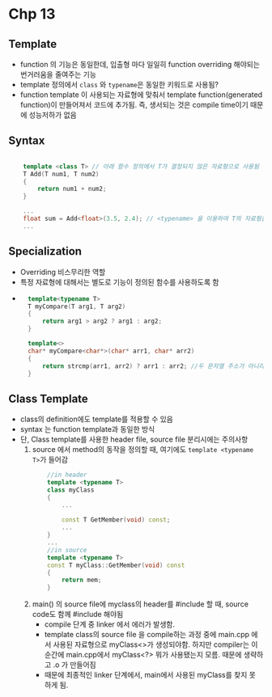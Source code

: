 # Chp 13

## Template
* function 의 기능은 동일한데, 입출형 마다 일일히 function overriding 해야되는 번거러움을 줄여주는 기능
* template 정의에서 `class` 와 `typename`은 동일한 키워드로 사용됨?
* function template 이 사용되는 자료형에 맞춰서 template function(generated function)이 만들어져서 코드에 추가됨. 즉, 생서되는 것은 compile time이기 때문에 성능저하가 없음

## Syntax
``` c++

    template <class T> // 아래 함수 정의에서 T가 결정되지 않은 자료형으로 사용됨
    T Add(T num1, T num2)
    {
        return num1 + num2;
    }

    ...
    float sum = Add<float>(3.5, 2.4); // <typename> 을 이용하여 T의 자료형을 지정해주거나, <>를 생략하면 컴파일러가 적절하게 골라줌. 다만, 명식적으로 type을 적어주는게 좋다캄
    ...
```

## Specialization
* Overriding 비스무리한 역할
* 특정 자료형에 대해서는 별도로 기능이 정의된 함수를 사용하도록 함
* ``` c++
    template<typename T>
    T myCompare(T arg1, T arg2)
    {
        return arg1 > arg2 ? arg1 : arg2;
    }

    template<>
    char* myCompare<char*>(char* arr1, char* arr2)
    {
        return strcmp(arr1, arr2) ? arr1 : arr2; //두 문자열 주소가 아니라  앞글자를 가지고 순서를 정하게 함  
    }
  ```



## Class Template
* class의 definition에도 template를 적용할 수 있음
* syntax 는 function template과 동일한 방식
* 단, Class template를 사용한 header file, source file 분리시에는 주의사항
    1. source 에서 method의 동작을 정의할 때, 여기에도 `template <typename T>`가 들어감
        ``` c++
            //in header
            template <typename T>
            class myClass
            {
                ...
                
                const T GetMember(void) const;
                ...
            }
            ...
            //in source
            template <typename T>
            const T myClass::GetMember(void) const
            {
                return mem;
            }
        ```
    2. main() 의 source file에 myclass의 header를 #include 할 때, source code도 함께 #include 해야됨
        * compile 단계 중 linker 에서 에러가 발생함.
        * template class의 source file 을 compile하는 과정 중에 main.cpp 에서 사용된 자료형으로 myClass<>가 생성되야함. 하지만 compiler는 이 순간에 main.cpp에서 myClass<?> 뭐가 사용됐는지 모름. 때문에 생략하고 .o 가 만들어짐
        * 때문에 최종적인 linker 단계에서, main에서 사용된 myClass<int>를 찾지 못 하게 됨. 
